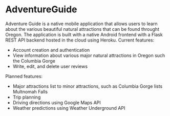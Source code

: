# AdventureGuide
Adventure Guide is a native mobile application that allows users to learn about the various beautiful natural attractions that can be found throught Oregon. The application is built with a native Android frontend with a Flask REST API backend hosted in the cloud using Heroku.
Current features:
* Account creation and authentication
* View information about various major natural attractions in Oregon such the Columbia Gorge
* Write, edit, and delete user reviews

Planned features:
* Major attractions list to minor attractions, such as Columbia Gorge lists Multnomah Falls
* Trip planning
* Driving directions using Google Maps API
* Weather predictions using Weather Underground API
